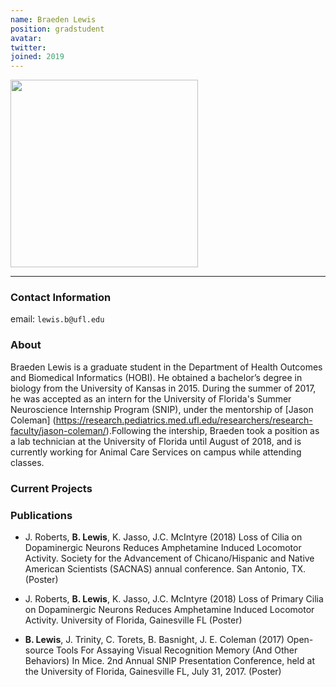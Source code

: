 ```yaml
---
name: Braeden Lewis
position: gradstudent
avatar: 
twitter:
joined: 2019
---
```


<img width="300" src="{{site.baseurl}}/images/people/{{page.avatar}}" data-action="zoom">

---

### Contact Information

email: `lewis.b@ufl.edu` <br>

### About

Braeden Lewis is a graduate student in the Department of Health Outcomes and Biomedical Informatics (HOBI). He obtained a bachelor’s degree in biology from the University of Kansas in 2015. During the summer of 2017, he was accepted as an intern for the University of Florida's Summer Neuroscience Internship Program (SNIP), under the mentorship of [Jason Coleman] (https://research.pediatrics.med.ufl.edu/researchers/research-faculty/jason-coleman/).Following  the intership, Braeden took a position as a lab technician at the University of Florida until August of 2018, and is currently working for Animal Care Services on campus while attending classes.

### Current Projects



### Publications
* J. Roberts, **B. Lewis**, K. Jasso, J.C. McIntyre (2018) Loss of Cilia on Dopaminergic Neurons Reduces Amphetamine Induced Locomotor Activity. Society for the Advancement of Chicano/Hispanic and Native American Scientists (SACNAS) annual conference. San Antonio, TX. (Poster)

* J. Roberts, **B. Lewis**, K. Jasso, J.C. McIntyre (2018) Loss of Primary Cilia on 	Dopaminergic Neurons Reduces Amphetamine Induced Locomotor Activity. 	University of Florida, Gainesville FL (Poster)

* **B. Lewis**, J. Trinity, C. Torets, B. Basnight, J. E. Coleman (2017) Open-source Tools For Assaying Visual Recognition Memory (And Other Behaviors) In Mice. 2nd Annual SNIP Presentation Conference, held at the University of Florida, Gainesville FL, July 31, 2017. (Poster)

